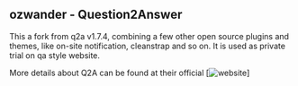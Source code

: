 ozwander - Question2Answer
-----------------------------

This a fork from q2a v1.7.4, combining a few other open source plugins and themes, like on-site notification, cleanstrap and so on.
It is used as private trial on qa style website.

More details about Q2A can be found at their official [![website](http://www.question2answer.org)]



[Q2A]: http://www.question2answer.org/
[1]: http://www.question2answer.org/qa/user/Scott
[2]: https://github.com/q2a/question2answer/blob/master/CONTRIBUTING.md
